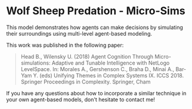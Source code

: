 # Wolf Sheep Predation - Micro-Sims
This model demonstrates how agents can make decisions by simulating their surroundings using multi-level agent-based modeling.

This work was published in the following paper:

> Head B., Wilensky U. (2018) Agent Cognition Through Micro-simulations: Adaptive and Tunable Intelligence with NetLogo LevelSpace. In: Morales A., Gershenson C., Braha D., Minai A., Bar-Yam Y. (eds) Unifying Themes in Complex Systems IX. ICCS 2018. Springer Proceedings in Complexity. Springer, Cham

If you have any questions about how to incorporate a similar technique in your own agent-based models, don't hesitate to contact me!
